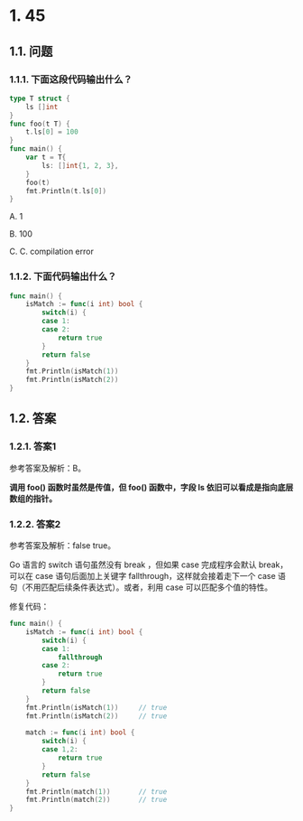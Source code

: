 # 1. 45

## 1.1. 问题


### 1.1.1. 下面这段代码输出什么？

```go
type T struct {
    ls []int
}
func foo(t T) {
    t.ls[0] = 100
}
func main() {
    var t = T{
        ls: []int{1, 2, 3},
    }
    foo(t)
    fmt.Println(t.ls[0])
}
```

A. 1

B. 100

C. C. compilation error

### 1.1.2. 下面代码输出什么？

```go
func main() {
    isMatch := func(i int) bool {
        switch(i) {
        case 1:
        case 2:
            return true
        }
        return false
    }
    fmt.Println(isMatch(1))
    fmt.Println(isMatch(2))
}
```


## 1.2. 答案

### 1.2.1. 答案1

参考答案及解析：B。

**调用 foo() 函数时虽然是传值，但 foo() 函数中，字段 ls 依旧可以看成是指向底层数组的指针。**

### 1.2.2. 答案2

参考答案及解析：false true。

Go 语言的 switch 语句虽然没有 break ，但如果 case 完成程序会默认 break，可以在 case 语句后面加上关键字 fallthrough，这样就会接着走下一个 case 语句（不用匹配后续条件表达式）。或者，利用 case 可以匹配多个值的特性。

修复代码：

```go
func main() {
    isMatch := func(i int) bool {
        switch(i) {
        case 1:
            fallthrough
        case 2:
            return true
        }
        return false
    }
    fmt.Println(isMatch(1))     // true
    fmt.Println(isMatch(2))     // true
    
    match := func(i int) bool {
        switch(i) {
        case 1,2:
            return true
        }
        return false
    }
    fmt.Println(match(1))       // true
    fmt.Println(match(2))       // true
}
```